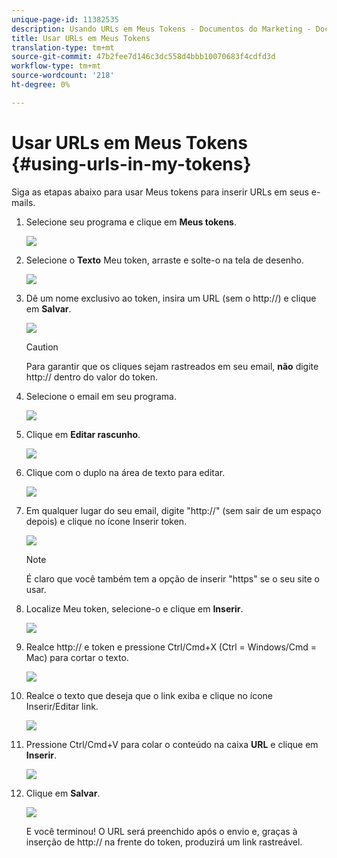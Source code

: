 ```yaml
---
unique-page-id: 11382535
description: Usando URLs em Meus Tokens - Documentos do Marketing - Documentação do produto
title: Usar URLs em Meus Tokens
translation-type: tm+mt
source-git-commit: 47b2fee7d146c3dc558d4bbb10070683f4cdfd3d
workflow-type: tm+mt
source-wordcount: '218'
ht-degree: 0%

---
```



# Usar URLs em Meus Tokens {#using-urls-in-my-tokens}

Siga as etapas abaixo para usar Meus tokens para inserir URLs em seus e-mails.

1. Selecione seu programa e clique em **Meus tokens**.

   ![](assets/one-4.png)

1. Selecione o **Texto** Meu token, arraste e solte-o na tela de desenho.

   ![](assets/two-4.png)

1. Dê um nome exclusivo ao token, insira um URL (sem o http://) e clique em **Salvar**.

   ![](assets/three-4.png)

   >[!CAUTION]
   >
   >Para garantir que os cliques sejam rastreados em seu email, **não** digite http:// dentro do valor do token.

1. Selecione o email em seu programa.

   ![](assets/four-3.png)

1. Clique em **Editar rascunho**.

   ![](assets/five-3.png)

1. Clique com o duplo na área de texto para editar.

   ![](assets/six-1.png)

1. Em qualquer lugar do seu email, digite &quot;http://&quot; (sem sair de um espaço depois) e clique no ícone Inserir token.

   ![](assets/seven.png)

   >[!NOTE]
   >
   >É claro que você também tem a opção de inserir &quot;https&quot; se o seu site o usar.

1. Localize Meu token, selecione-o e clique em **Inserir**.

   ![](assets/eight.png)

1. Realce http:// e token e pressione Ctrl/Cmd+X (Ctrl = Windows/Cmd = Mac) para cortar o texto.

   ![](assets/nine.png)

1. Realce o texto que deseja que o link exiba e clique no ícone Inserir/Editar link.

   ![](assets/ten.png)

1. Pressione Ctrl/Cmd+V para colar o conteúdo na caixa **URL** e clique em **Inserir**.

   ![](assets/eleven.png)

1. Clique em **Salvar**.

   ![](assets/twelve.png)

   E você terminou! O URL será preenchido após o envio e, graças à inserção de http:// na frente do token, produzirá um link rastreável.

